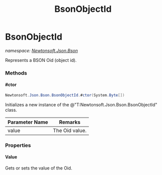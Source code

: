 ﻿---
title: BsonObjectId
---

# BsonObjectId
_namespace: [Newtonsoft.Json.Bson](N-Newtonsoft.Json.Bson.html)_

Represents a BSON Oid (object id).

### Methods

#### #ctor
```csharp
Newtonsoft.Json.Bson.BsonObjectId.#ctor(System.Byte[])
```
Initializes a new instance of the @"T:Newtonsoft.Json.Bson.BsonObjectId" class.

|Parameter Name|Remarks|
|--------------|-------|
|value|The Oid value.|




### Properties

#### Value
Gets or sets the value of the Oid.

